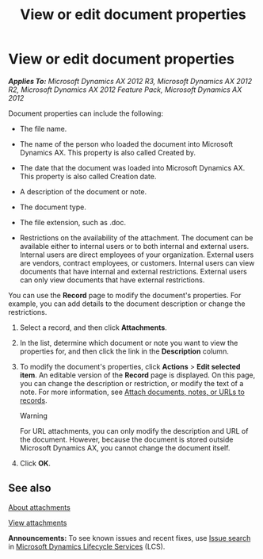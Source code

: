 ﻿---
title: View or edit document properties
TOCTitle: View or edit document properties
ms:assetid: e89f3391-651f-4bf2-80d4-5bb5b29fbf04
ms:mtpsurl: https://technet.microsoft.com/en-us/library/Hh271682(v=AX.60)
ms:contentKeyID: 36384315
ms.date: 04/18/2014
mtps_version: v=AX.60
f1_keywords:
- EPDocuEdit
- EPDocuInfo
---

# View or edit document properties 


_**Applies To:** Microsoft Dynamics AX 2012 R3, Microsoft Dynamics AX 2012 R2, Microsoft Dynamics AX 2012 Feature Pack, Microsoft Dynamics AX 2012_

Document properties can include the following:

  - The file name.

  - The name of the person who loaded the document into Microsoft Dynamics AX. This property is also called Created by.

  - The date that the document was loaded into Microsoft Dynamics AX. This property is also called Creation date.

  - A description of the document or note.

  - The document type.

  - The file extension, such as .doc.

  - Restrictions on the availability of the attachment. The document can be available either to internal users or to both internal and external users. Internal users are direct employees of your organization. External users are vendors, contract employees, or customers. Internal users can view documents that have internal and external restrictions. External users can only view documents that have external restrictions.

You can use the **Record** page to modify the document's properties. For example, you can add details to the document description or change the restrictions.

1.  Select a record, and then click **Attachments**.

2.  In the list, determine which document or note you want to view the properties for, and then click the link in the **Description** column.

3.  To modify the document's properties, click **Actions** \> **Edit selected item**. An editable version of the **Record** page is displayed. On this page, you can change the description or restriction, or modify the text of a note. For more information, see [Attach documents, notes, or URLs to records](attach-documents-notes-or-urls-to-records.md).
    

    > [!WARNING]
    > <P>For URL attachments, you can only modify the description and URL of the document. However, because the document is stored outside Microsoft Dynamics AX, you cannot change the document itself.</P>



4.  Click **OK**.

## See also

[About attachments](about-attachments.md)

[View attachments](view-attachments.md)

  
**Announcements:** To see known issues and recent fixes, use [Issue search](http://go.microsoft.com/fwlink/?linkid=389258) in [Microsoft Dynamics Lifecycle Services](http://go.microsoft.com/fwlink/?linkid=306505) (LCS).

